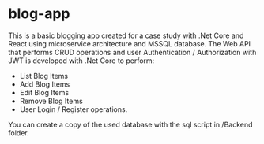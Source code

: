 # blog-app

This is a basic blogging app created for a case study with .Net Core and React using microservice architecture and MSSQL database.
The Web API that performs CRUD operations and user Authentication / Authorization with JWT is developed with .Net Core to perform:
- List Blog Items
- Add Blog Items
- Edit Blog Items
- Remove Blog Items
- User Login / Register operations.

You can create a copy of the used database with the sql script in /Backend folder.
